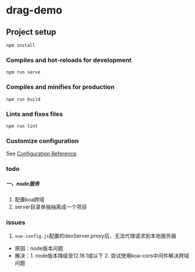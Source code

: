 # drag-demo

## Project setup
```
npm install
```

### Compiles and hot-reloads for development
```
npm run serve
```

### Compiles and minifies for production
```
npm run build
```

### Lints and fixes files
```
npm run lint
```

### Customize configuration
See [Configuration Reference](https://cli.vuejs.org/config/).

### todo
##### 一、node服务
1. 配置koa跨域
1. server目录单独抽离成一个项目



### issues
1. `vue-config.js`配置的devServer.proxy后，无法代理请求到本地服务器
- 原因：node版本问题
- 解决：1. node版本降级至12.16.1或以下 2. 尝试使用koa-cors中间件解决跨域问题

